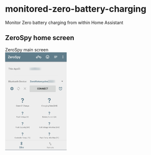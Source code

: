 # monitored-zero-battery-charging
Monitor Zero battery charging from within Home Assistant
## ZeroSpy home screen
ZeroSpy main screen
<br><img src="./images/zerospy_main_menu.jpg" width="200" />
